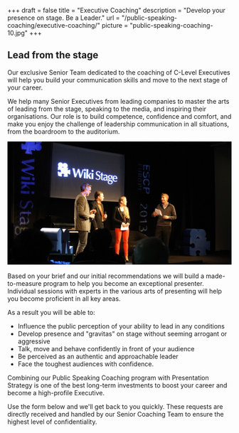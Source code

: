 +++
draft 		= false
title 		= "Executive Coaching"
description	= "Develop your presence on stage. Be a Leader."
url 			= "/public-speaking-coaching/executive-coaching/"
picture		= "public-speaking-coaching-10.jpg"
+++

## Lead from the stage


Our exclusive Senior Team dedicated to the coaching of C-Level Executives will help you build your communication skills and move to the next stage of your career.

We help many Senior Executives from leading companies to master the arts of leading from the stage, speaking to the media, and inspiring their organisations. Our role is to build competence, confidence and comfort, and make you enjoy the challenge of leadership communication in all situations, from the boardroom to the auditorium.

![public-speaking-coaching][pic1]

Based on your brief and our initial recommendations we will build a made-to-measure program to help you become an exceptional presenter. Individual sessions with experts in the various arts of presenting will help you become proficient in all key areas.

As a result you will be able to:

* Influence the public perception of your ability to lead in any conditions
* Develop presence and "gravitas" on stage without seeming arrogant or aggressive
* Talk, move and behave confidently in front of your audience
* Be perceived as an authentic and approachable leader
* Face the toughest audiences with confidence.

Combining our Public Speaking Coaching program with Presentation Strategy is one of the best long-term investments to boost your career and become a high-profile Executive.

Use the form below and we'll get back to you quickly. These requests are directly received and handled by our Senior Coaching Team to ensure the highest level of confidentiality.

[pic1]: public-speaking-coaching.jpg